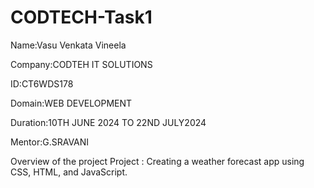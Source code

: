 # CODTECH-Task1
Name:Vasu Venkata Vineela

Company:CODTEH IT SOLUTIONS

ID:CT6WDS178

Domain:WEB DEVELOPMENT

Duration:10TH JUNE 2024 TO 22ND JULY2024 

Mentor:G.SRAVANI

Overview of the project
Project :
Creating a weather forecast app using CSS, HTML,
and JavaScript.
